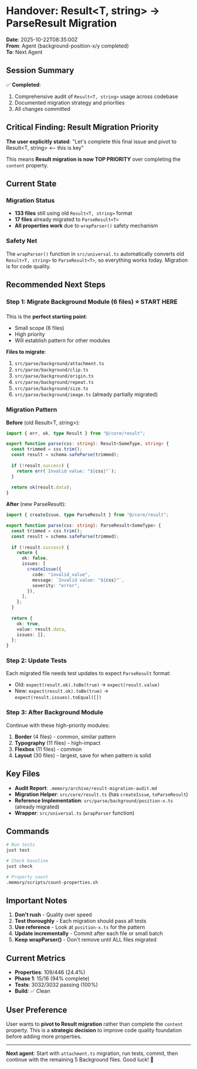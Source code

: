 # Handover: Result<T, string> → ParseResult Migration

**Date**: 2025-10-22T08:35:00Z  
**From**: Agent (background-position-x/y completed)  
**To**: Next Agent

## Session Summary

✅ **Completed**:
1. Comprehensive audit of `Result<T, string>` usage across codebase
2. Documented migration strategy and priorities
3. All changes committed

## Critical Finding: Result Migration Priority

**The user explicitly stated**: "Let's complete this final issue and pivot to Result<T, string> <-- this is key"

This means **Result migration is now TOP PRIORITY** over completing the `content` property.

## Current State

### Migration Status
- **133 files** still using old `Result<T, string>` format
- **17 files** already migrated to `ParseResult<T>`
- **All properties work** due to `wrapParser()` safety mechanism

### Safety Net
The `wrapParser()` function in `src/universal.ts` automatically converts old `Result<T, string>` to `ParseResult<T>`, so everything works today. Migration is for code quality.

## Recommended Next Steps

### Step 1: Migrate Background Module (6 files) ⭐ START HERE
This is the **perfect starting point**:
- Small scope (6 files)
- High priority
- Will establish pattern for other modules

**Files to migrate**:
1. `src/parse/background/attachment.ts`
2. `src/parse/background/clip.ts`
3. `src/parse/background/origin.ts`
4. `src/parse/background/repeat.ts`
5. `src/parse/background/size.ts`
6. `src/parse/background/image.ts` (already partially migrated)

### Migration Pattern

**Before** (old Result<T, string>):
```typescript
import { err, ok, type Result } from "@/core/result";

export function parse(css: string): Result<SomeType, string> {
  const trimmed = css.trim();
  const result = schema.safeParse(trimmed);
  
  if (!result.success) {
    return err(`Invalid value: "${css}"`);
  }
  
  return ok(result.data);
}
```

**After** (new ParseResult<T>):
```typescript
import { createIssue, type ParseResult } from "@/core/result";

export function parse(css: string): ParseResult<SomeType> {
  const trimmed = css.trim();
  const result = schema.safeParse(trimmed);
  
  if (!result.success) {
    return {
      ok: false,
      issues: [
        createIssue({
          code: "invalid_value",
          message: `Invalid value: "${css}"`,
          severity: "error",
        }),
      ],
    };
  }
  
  return {
    ok: true,
    value: result.data,
    issues: [],
  };
}
```

### Step 2: Update Tests
Each migrated file needs test updates to expect `ParseResult` format:
- Old: `expect(result.ok).toBe(true)` → `expect(result.value)`
- New: `expect(result.ok).toBe(true)` → `expect(result.issues).toEqual([])`

### Step 3: After Background Module
Continue with these high-priority modules:
1. **Border** (4 files) - common, similar pattern
2. **Typography** (11 files) - high-impact
3. **Flexbox** (11 files) - common
4. **Layout** (30 files) - largest, save for when pattern is solid

## Key Files

- **Audit Report**: `.memory/archive/result-migration-audit.md`
- **Migration Helper**: `src/core/result.ts` (has `createIssue`, `toParseResult`)
- **Reference Implementation**: `src/parse/background/position-x.ts` (already migrated)
- **Wrapper**: `src/universal.ts` (`wrapParser` function)

## Commands

```bash
# Run tests
just test

# Check baseline
just check

# Property count
.memory/scripts/count-properties.sh
```

## Important Notes

1. **Don't rush** - Quality over speed
2. **Test thoroughly** - Each migration should pass all tests
3. **Use reference** - Look at `position-x.ts` for the pattern
4. **Update incrementally** - Commit after each file or small batch
5. **Keep wrapParser()** - Don't remove until ALL files migrated

## Current Metrics

- **Properties**: 109/446 (24.4%)
- **Phase 1**: 15/16 (94% complete)
- **Tests**: 3032/3032 passing (100%)
- **Build**: ✅ Clean

## User Preference

User wants to **pivot to Result migration** rather than complete the `content` property. This is a **strategic decision** to improve code quality foundation before adding more properties.

---

**Next agent**: Start with `attachment.ts` migration, run tests, commit, then continue with the remaining 5 Background files. Good luck! 🚀
